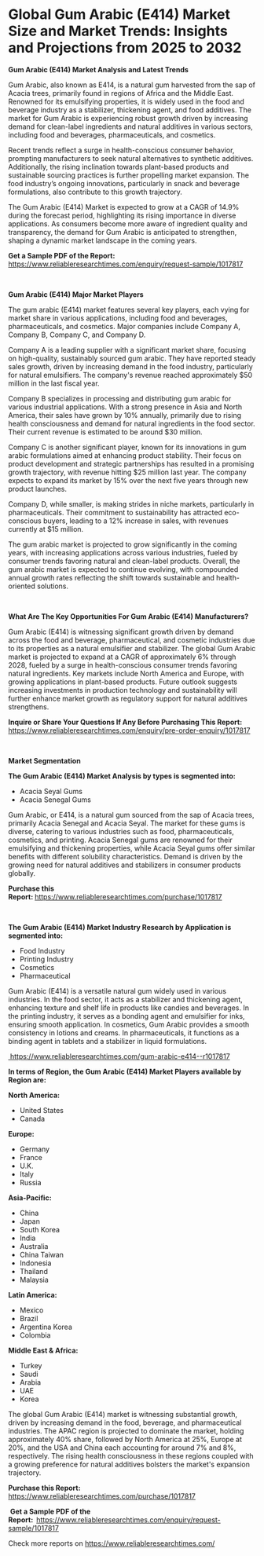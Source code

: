 <p><h1>Global Gum Arabic (E414) Market Size and Market Trends: Insights and Projections from 2025 to 2032</h1></p><p><strong>Gum Arabic (E414) Market Analysis and Latest Trends</strong></p>
<p><p>Gum Arabic, also known as E414, is a natural gum harvested from the sap of Acacia trees, primarily found in regions of Africa and the Middle East. Renowned for its emulsifying properties, it is widely used in the food and beverage industry as a stabilizer, thickening agent, and food additives. The market for Gum Arabic is experiencing robust growth driven by increasing demand for clean-label ingredients and natural additives in various sectors, including food and beverages, pharmaceuticals, and cosmetics.</p><p>Recent trends reflect a surge in health-conscious consumer behavior, prompting manufacturers to seek natural alternatives to synthetic additives. Additionally, the rising inclination towards plant-based products and sustainable sourcing practices is further propelling market expansion. The food industry’s ongoing innovations, particularly in snack and beverage formulations, also contribute to this growth trajectory.</p><p>The Gum Arabic (E414) Market is expected to grow at a CAGR of 14.9% during the forecast period, highlighting its rising importance in diverse applications. As consumers become more aware of ingredient quality and transparency, the demand for Gum Arabic is anticipated to strengthen, shaping a dynamic market landscape in the coming years.</p></p>
<p><strong>Get a Sample PDF of the Report:&nbsp;</strong> <a href="https://www.reliableresearchtimes.com/enquiry/request-sample/1017817?utm_campaign=1950&utm_medium=2&utm_source=Github&utm_content=ia&utm_term=21032025&utm_id=gum-arabic-e414">https://www.reliableresearchtimes.com/enquiry/request-sample/1017817</a></p>
<p>&nbsp;</p>
<p><strong>Gum Arabic (E414) Major Market Players</strong></p>
<p><p>The gum arabic (E414) market features several key players, each vying for market share in various applications, including food and beverages, pharmaceuticals, and cosmetics. Major companies include Company A, Company B, Company C, and Company D.</p><p>Company A is a leading supplier with a significant market share, focusing on high-quality, sustainably sourced gum arabic. They have reported steady sales growth, driven by increasing demand in the food industry, particularly for natural emulsifiers. The company's revenue reached approximately $50 million in the last fiscal year.</p><p>Company B specializes in processing and distributing gum arabic for various industrial applications. With a strong presence in Asia and North America, their sales have grown by 10% annually, primarily due to rising health consciousness and demand for natural ingredients in the food sector. Their current revenue is estimated to be around $30 million.</p><p>Company C is another significant player, known for its innovations in gum arabic formulations aimed at enhancing product stability. Their focus on product development and strategic partnerships has resulted in a promising growth trajectory, with revenue hitting $25 million last year. The company expects to expand its market by 15% over the next five years through new product launches.</p><p>Company D, while smaller, is making strides in niche markets, particularly in pharmaceuticals. Their commitment to sustainability has attracted eco-conscious buyers, leading to a 12% increase in sales, with revenues currently at $15 million. </p><p>The gum arabic market is projected to grow significantly in the coming years, with increasing applications across various industries, fueled by consumer trends favoring natural and clean-label products. Overall, the gum arabic market is expected to continue evolving, with compounded annual growth rates reflecting the shift towards sustainable and health-oriented solutions.</p></p>
<p>&nbsp;</p>
<p><strong>What Are The Key Opportunities For Gum Arabic (E414) Manufacturers?</strong></p>
<p><p>Gum Arabic (E414) is witnessing significant growth driven by demand across the food and beverage, pharmaceutical, and cosmetic industries due to its properties as a natural emulsifier and stabilizer. The global Gum Arabic market is projected to expand at a CAGR of approximately 6% through 2028, fueled by a surge in health-conscious consumer trends favoring natural ingredients. Key markets include North America and Europe, with growing applications in plant-based products. Future outlook suggests increasing investments in production technology and sustainability will further enhance market growth as regulatory support for natural additives strengthens.</p></p>
<p><strong>Inquire or Share Your Questions If Any Before Purchasing This Report:</strong> <a href="https://www.reliableresearchtimes.com/enquiry/pre-order-enquiry/1017817?utm_campaign=1950&utm_medium=2&utm_source=Github&utm_content=ia&utm_term=21032025&utm_id=gum-arabic-e414">https://www.reliableresearchtimes.com/enquiry/pre-order-enquiry/1017817</a></p>
<p>&nbsp;</p>
<p><strong>Market Segmentation</strong></p>
<p><strong>The Gum Arabic (E414) Market Analysis by types is segmented into:</strong></p>
<p><ul><li>Acacia Seyal Gums</li><li>Acacia Senegal Gums</li></ul></p>
<p><p>Gum Arabic, or E414, is a natural gum sourced from the sap of Acacia trees, primarily Acacia Senegal and Acacia Seyal. The market for these gums is diverse, catering to various industries such as food, pharmaceuticals, cosmetics, and printing. Acacia Senegal gums are renowned for their emulsifying and thickening properties, while Acacia Seyal gums offer similar benefits with different solubility characteristics. Demand is driven by the growing need for natural additives and stabilizers in consumer products globally.</p></p>
<p><strong>Purchase this Report:&nbsp;</strong><a href="https://www.reliableresearchtimes.com/purchase/1017817?utm_campaign=1950&utm_medium=2&utm_source=Github&utm_content=ia&utm_term=21032025&utm_id=gum-arabic-e414">https://www.reliableresearchtimes.com/purchase/1017817</a></p>
<p>&nbsp;</p>
<p><strong>The Gum Arabic (E414) Market Industry Research by Application is segmented into:</strong></p>
<p><ul><li>Food Industry</li><li>Printing Industry</li><li>Cosmetics</li><li>Pharmaceutical</li></ul></p>
<p><p>Gum Arabic (E414) is a versatile natural gum widely used in various industries. In the food sector, it acts as a stabilizer and thickening agent, enhancing texture and shelf life in products like candies and beverages. In the printing industry, it serves as a bonding agent and emulsifier for inks, ensuring smooth application. In cosmetics, Gum Arabic provides a smooth consistency in lotions and creams. In pharmaceuticals, it functions as a binding agent in tablets and a stabilizer in liquid formulations.</p></p>
<p><a href="https://www.reliableresearchtimes.com/gum-arabic-e414--r1017817?utm_campaign=1950&utm_medium=2&utm_source=Github&utm_content=ia&utm_term=21032025&utm_id=gum-arabic-e414">&nbsp;https://www.reliableresearchtimes.com/gum-arabic-e414--r1017817</a></p>
<p><strong>In terms of Region, the Gum Arabic (E414) Market Players available by Region are:</strong></p>
<p>
    <p> <strong> North America: </strong>
        <ul>
            <li>United States</li>
            <li>Canada</li>
        </ul>
        </p> 
    <p> <strong> Europe: </strong>
        <ul>
            <li>Germany</li>
            <li>France</li>
            <li>U.K.</li>
            <li>Italy</li>
            <li>Russia</li>
        </ul>
        </p> 
    <p> <strong> Asia-Pacific: </strong>
        <ul>
            <li>China</li>
            <li>Japan</li>
            <li>South Korea</li>
            <li>India</li>
            <li>Australia</li>
            <li>China Taiwan</li>
            <li>Indonesia</li>
            <li>Thailand</li>
            <li>Malaysia</li>
        </ul>
        </p> 
    <p> <strong> Latin America: </strong>
        <ul>
            <li>Mexico</li>
            <li>Brazil</li>
            <li>Argentina Korea</li>
            <li>Colombia</li>
        </ul>
        </p> 
    <p> <strong> Middle East & Africa: </strong>
        <ul>
            <li>Turkey</li>
            <li>Saudi</li>
            <li>Arabia</li>
            <li>UAE</li>
            <li>Korea</li>
        </ul>
    </p>
    </p>
<p><p>The global Gum Arabic (E414) market is witnessing substantial growth, driven by increasing demand in the food, beverage, and pharmaceutical industries. The APAC region is projected to dominate the market, holding approximately 40% share, followed by North America at 25%, Europe at 20%, and the USA and China each accounting for around 7% and 8%, respectively. The rising health consciousness in these regions coupled with a growing preference for natural additives bolsters the market's expansion trajectory.</p></p>
<p><strong>Purchase this Report: </strong><a href="https://www.reliableresearchtimes.com/purchase/1017817?utm_campaign=1950&utm_medium=2&utm_source=Github&utm_content=ia&utm_term=21032025&utm_id=gum-arabic-e414">https://www.reliableresearchtimes.com/purchase/1017817</a></p>
<p>&nbsp;<strong>Get a Sample PDF of the Report:&nbsp;&nbsp;</strong><a href="https://www.reliableresearchtimes.com/enquiry/request-sample/1017817?utm_campaign=1950&utm_medium=2&utm_source=Github&utm_content=ia&utm_term=21032025&utm_id=gum-arabic-e414">https://www.reliableresearchtimes.com/enquiry/request-sample/1017817</a></p>
<p><strong></strong></p>
<p>Check more reports on <a href="https://www.reliableresearchtimes.com/?utm_campaign=1950&utm_medium=2&utm_source=Github&utm_content=ia&utm_term=21032025&utm_id=gum-arabic-e414">https://www.reliableresearchtimes.com/</a></p>